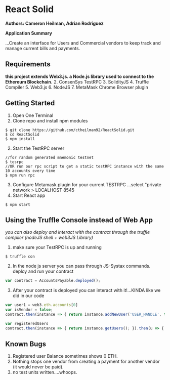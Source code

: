 # React Solid

**Authors: Cameron Heilman, Adrian Rodriguez**

**Application Summary**

  ...Create an interface for Users and Commercial vendors to keep track and manage current bills and payments.
  
 
Requirements
-------------
 __this project extends Web3.js. a Node.js library used to connect to the Ethereum Blockchain.__
 2. ConsenSys TestRPC
 3. SolidityJS
 4. Truffle Compiler
 5. Web3.js
 6. NodeJS
 7. MetaMask Chrome Browser plugin
  
Getting Started
----------------
1. Open One Terminal
2. Clone repo and install npm modules
```shell
$ git clone https://github.com/ctheilman92/ReactSolid.git
$ cd ReactSolid
$ npm install
 ```
2. Start the TestRPC server
```shell
//for random generated mnemonic testnet
$ tesrpc 
//OR run our rpc script to get a static testRPC instance with the same 10 accounts every time
$ npm run rpc
```
3. Configure Metamask plugin for your current TESTRPC 
    ...select "private network > LOCALHOST 8545
4. Start React app 
```shell
$ npm start
```


Using the Truffle Console instead of Web App
-------------
_you can also deploy and interact with the contract through the truffle compiler (nodeJS shell + web3JS Library)_
1. make sure your TestRPC is up and running
```shell
$ truffle con
```
2. In the node js server you can pass through JS-Systax commands. deploy and run your contract
```javascript
var contract = AccountsPayable.deployed();
```
3. After your contract is deployed you can interact with it!...KINDA like we did in our code
```javascript
var user1 = web3.eth.accounts[0]
var isVendor = false;
contract.then(instance => { return instance.addNewUser('USER_HANDLE', true, {from: user1}); })

var registeredUsers
contract.then(instance => { return instance.getUsers(); }).then(u => { return registeredUsers = u; })
```

Known Bugs
--------------
1. Registered user Balance sometimes shows 0 ETH.
2. Nothing stops one vendor from creating a payment for another vendor (it would never be paid).
3. no test units written....whoops.

